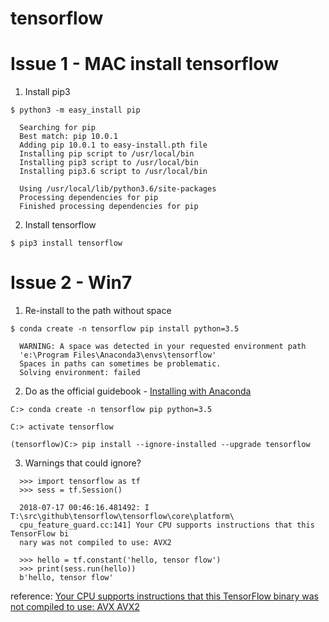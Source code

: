 # tensorflow

# Issue 1 - MAC install tensorflow

1. Install pip3

```$ python3 -m easy_install pip```
```
  Searching for pip                                                                                         
  Best match: pip 10.0.1           
  Adding pip 10.0.1 to easy-install.pth file         
  Installing pip script to /usr/local/bin                                                                   
  Installing pip3 script to /usr/local/bin                                                                  
  Installing pip3.6 script to /usr/local/bin     

  Using /usr/local/lib/python3.6/site-packages                                                              
  Processing dependencies for pip                                                                           
  Finished processing dependencies for pip                                                                  
```
2. Install tensorflow

```$ pip3 install tensorflow```

# Issue 2 - Win7 

1. Re-install to the path without space

```$ conda create -n tensorflow pip install python=3.5```
```
  WARNING: A space was detected in your requested environment path
  'e:\Program Files\Anaconda3\envs\tensorflow'
  Spaces in paths can sometimes be problematic.
  Solving environment: failed
```

2. Do as the official guidebook - [Installing with Anaconda](https://www.tensorflow.org/install/install_windows?hl=ko)

```C:> conda create -n tensorflow pip python=3.5 ```

```C:> activate tensorflow```

```(tensorflow)C:> pip install --ignore-installed --upgrade tensorflow ```


3. Warnings that could ignore?
```
  >>> import tensorflow as tf
  >>> sess = tf.Session()

  2018-07-17 00:46:16.481492: I T:\src\github\tensorflow\tensorflow\core\platform\
  cpu_feature_guard.cc:141] Your CPU supports instructions that this TensorFlow bi
  nary was not compiled to use: AVX2

  >>> hello = tf.constant('hello, tensor flow')
  >>> print(sess.run(hello))
  b'hello, tensor flow'
```
  reference:
  [Your CPU supports instructions that this TensorFlow binary was not compiled to use: AVX AVX2](https://stackoverflow.com/questions/47068709/your-cpu-supports-instructions-that-this-tensorflow-binary-was-not-compiled-to-u)
